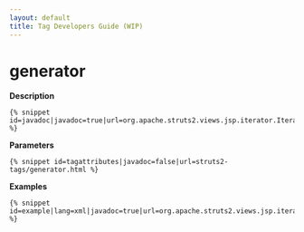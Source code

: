 ```yaml
---
layout: default
title: Tag Developers Guide (WIP)
---
```


# generator

__Description__



~~~~~~~
{% snippet id=javadoc|javadoc=true|url=org.apache.struts2.views.jsp.iterator.IteratorGeneratorTag %}
~~~~~~~

__Parameters__



~~~~~~~
{% snippet id=tagattributes|javadoc=false|url=struts2-tags/generator.html %}
~~~~~~~

__Examples__



~~~~~~~
{% snippet id=example|lang=xml|javadoc=true|url=org.apache.struts2.views.jsp.iterator.IteratorGeneratorTag %}
~~~~~~~
